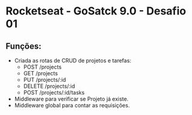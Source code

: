 # Rocketseat - GoSatck 9.0 - Desafio 01

## Funções:
* Criada as rotas de CRUD de projetos e tarefas:
  + POST /projects
  + GET /projects
  + PUT /projects/:id
  + DELETE /projects/:id
  + POST /projects/:id/tasks
* Middleware para verificar se Projeto já existe.
* Middleware global para contar as requisições.
